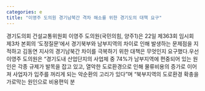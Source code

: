 ```yaml
---
categories: e
title: "이영주 도의원 경기남북간 격차 해소를 위한 경기도의 대책 요구"
---
```

경기도의회 건설교통위원회 이영주 도의원(국민의힘, 양주1)은 22일 제363회 임시회 제3차 본회의 ‘도정질문’에서 경기북부와 남부지역의 차이로 인해 발생하는 문제점을 지적하고 김동연 지사의 경기남북간 차이를 극복하기 위한 대책은 무엇인지 요구했다.우선 이영주 도의원은 “경기도내 산업단지의 사업체 중 74%가 남부지역에 편중되어 있는 원인은 각종 규제가 발목을 잡고 있고, 열악한 도로환경으로 인해 물류비용의 증가로 이어져 사업자가 입주를 꺼리게 되는 악순환의 고리가 있다”며 “북부지역의 도로환경 확충을 가로막는 원인으로 비용편익 분